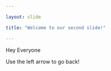 ```yaml
---

layout: slide

title: "Welcome to our second slide!"

---
```


Hey Everyone

Use the left arrow to go back!
